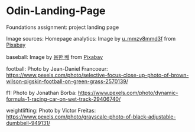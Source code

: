 # Odin-Landing-Page
Foundations assignment: project landing page

Image sources:
Homepage analytics: Image by <a href="https://pixabay.com/users/u_mmzv8mmd3f-34042380/?utm_source=link-attribution&utm_medium=referral&utm_campaign=image&utm_content=7823156">u_mmzv8mmd3f</a> from <a href="https://pixabay.com//?utm_source=link-attribution&utm_medium=referral&utm_campaign=image&utm_content=7823156">Pixabay</a>


baseball: Image by <a href="https://pixabay.com/users/yhbae-4048436/?utm_source=link-attribution&utm_medium=referral&utm_campaign=image&utm_content=4359434">용한 배</a> from <a href="https://pixabay.com//?utm_source=link-attribution&utm_medium=referral&utm_campaign=image&utm_content=4359434">Pixabay</a>


football: Photo by Jean-Daniel Francoeur: https://www.pexels.com/photo/selective-focus-close-up-photo-of-brown-wilson-pigskin-football-on-green-grass-2570139/

f1: Photo by Jonathan Borba: https://www.pexels.com/photo/dynamic-formula-1-racing-car-on-wet-track-29406740/

weightlifting: Photo by Victor Freitas: https://www.pexels.com/photo/grayscale-photo-of-black-adjustable-dumbbell-949131/